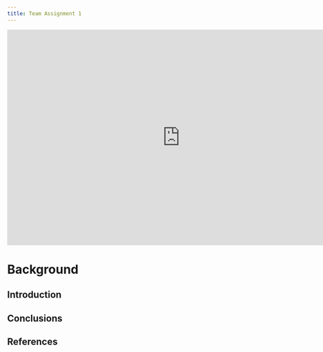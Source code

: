 ```yaml
---
title: Team Assignment 1
---
```


<embed src="https://arnoldjames98.github.io/assignment1.pdf" width="800" height="500" type="application/pdf" />

# Background

## Introduction

## Conclusions

## References

